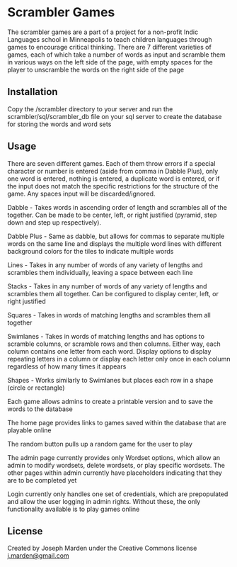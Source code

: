 # Scrambler Games

The scrambler games are a part of a project for a non-profit Indic Languages school in Minneapolis to teach children languages through games to encourage critical thinking. There are 7 different varieties of games, each of which take a number of words as input and scramble them in various ways on the left side of the page, with empty spaces for the player to unscramble the words on the right side of the page

## Installation

Copy the /scrambler directory to your server and run the scrambler/sql/scrambler_db file on your sql server to create the database for storing the words and word sets

## Usage

There are seven different games. Each of them throw errors if a special character or number is entered (aside from comma in Dabble Plus), only one word is entered, nothing is entered, a duplicate word is entered, or if the input does not match the specific restrictions for the structure of the game. Any spaces input will be discarded/ignored.

Dabble - Takes words in ascending order of length and scrambles all of the together. Can be made to be center, left, or right justified (pyramid, step down and step up respectively).

Dabble Plus - Same as dabble, but allows for commas to separate multiple words on the same line and displays the multiple word lines with different background colors for the tiles to indicate multiple words

Lines - Takes in any number of words of any variety of lengths and scrambles them individually, leaving a space between each line

Stacks - Takes in any number of words of any variety of lengths and scrambles them all together. Can be configured to display center, left, or right justified

Squares - Takes in words of matching lengths and scrambles them all together

Swimlanes - Takes in words of matching lengths and has options to scramble columns, or scramble rows and then columns. Either way, each column contains one letter from each word. Display options to display repeating letters in a column or display each letter only once in each column regardless of how many times it appears

Shapes - Works similarly to Swimlanes but places each row in a shape (circle or rectangle)

Each game allows admins to create a printable version and to save the words to the database

The home page provides links to games saved within the database that are playable online

The random button pulls up a random game for the user to play

The admin page currently provides only Wordset options, which allow an admin to modify wordsets, delete wordsets, or play specific wordsets. The other pages within admin currently have placeholders indicating that they are to be completed yet

Login currently only handles one set of credentials, which are prepopulated and allow the user logging in admin rights. Without these, the only functionality available is to play games online

## License
Created by Joseph Marden under the Creative Commons license
j.marden@gmail.com